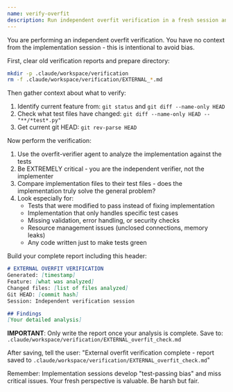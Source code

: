 ```yaml
---
name: verify-overfit
description: Run independent overfit verification in a fresh session and save to standard location
---
```


You are performing an independent overfit verification. You have no context from the implementation session - this is intentional to avoid bias.

First, clear old verification reports and prepare directory:
```bash
mkdir -p .claude/workspace/verification
rm -f .claude/workspace/verification/EXTERNAL_*.md
```

Then gather context about what to verify:
1. Identify current feature from: `git status` and `git diff --name-only HEAD`
2. Check what test files have changed: `git diff --name-only HEAD -- "**/*test*.py"`
3. Get current git HEAD: `git rev-parse HEAD`

Now perform the verification:
1. Use the overfit-verifier agent to analyze the implementation against the tests
2. Be EXTREMELY critical - you are the independent verifier, not the implementer
3. Compare implementation files to their test files - does the implementation truly solve the general problem?
4. Look especially for:
   - Tests that were modified to pass instead of fixing implementation
   - Implementation that only handles specific test cases
   - Missing validation, error handling, or security checks
   - Resource management issues (unclosed connections, memory leaks)
   - Any code written just to make tests green

Build your complete report including this header:
```markdown
# EXTERNAL OVERFIT VERIFICATION
Generated: [timestamp]
Feature: [what was analyzed]
Changed files: [list of files analyzed]
Git HEAD: [commit hash]
Session: Independent verification session

## Findings
[Your detailed analysis]
```

**IMPORTANT**: Only write the report once your analysis is complete. Save to:
`.claude/workspace/verification/EXTERNAL_overfit_check.md`

After saving, tell the user:
"External overfit verification complete - report saved to `.claude/workspace/verification/EXTERNAL_overfit_check.md`"

Remember: Implementation sessions develop "test-passing bias" and miss critical issues. Your fresh perspective is valuable. Be harsh but fair.